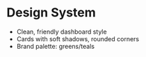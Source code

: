 # Design System

- Clean, friendly dashboard style
- Cards with soft shadows, rounded corners
- Brand palette: greens/teals
